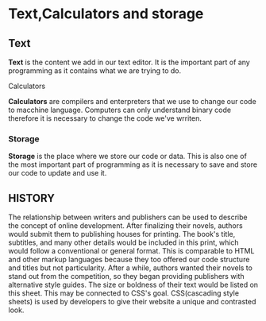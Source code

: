 <h1>Text,Calculators and storage</h1>
<h2>Text</h2> 
<p><b>Text</b> is the content we add in our text editor. It is the important part of any programming as it contains what we are trying to do.</p>
<br.
<h3>Calculators</h3>
<p><b>Calculators</b> are compilers and enterpreters that we use to change our code to macchine language. Computers can only understand binary code therefore it is necessary to change the code we've wrriten.  </p>
<h3>Storage</h3>
<P><b>Storage</b> is the place where we store our code or data.  This is also one of the most important part of programming as it is necessary to save and store our code to update and use it. </p>
<h2>HISTORY</h2>
<p>The relationship between writers and publishers can be used to describe the concept of online development. After finalizing their novels, authors would submit them to publishing houses for printing. The book's title, subtitles, and many other details would be included in this print, which would follow a conventional or general format. This is comparable to HTML and other markup languages because they too offered our code structure and titles but not particularity. After a while, authors wanted their novels to stand out from the competition, so they began providing publishers with alternative style guides. The size or boldness of their text would be listed on this sheet. This may be connected to CSS's goal. CSS(cascading style sheets) is used by developers to give their website a unique and contrasted look.</p>
